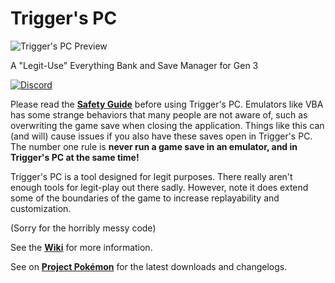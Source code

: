 # Trigger's PC

![Trigger's PC Preview](http://i.imgur.com/tQAfJRs.png)

A "Legit-Use" Everything Bank and Save Manager for Gen 3

[![Discord](https://img.shields.io/discord/436949335947870238.svg?style=flat&logo=discord&label=chat&colorB=7389DC&link=https://discord.gg/vB7jUbY)](https://discord.gg/vB7jUbY)

Please read the **[Safety Guide](https://github.com/trigger-segfault/TriggersPC/wiki/Safety-Guide)** before using Trigger's PC. Emulators like VBA has some strange behaviors that many people are not aware of, such as overwriting the game save when closing the application. Things like this can (and will) cause issues if you also have these saves open in Trigger's PC. The number one rule is **never run a game save in an emulator, and in Trigger's PC at the same time!**

Trigger's PC is a tool designed for legit purposes. There really aren't enough tools for legit-play out there sadly. However, note it does extend some of the boundaries of the game to increase replayability and customization.

(Sorry for the horribly messy code)

See the **[Wiki](https://github.com/trigger-death/TriggersPC/wiki)** for more information.

See on **[Project Pokémon](https://projectpokemon.org/home/forums/topic/37582-gen-3-triggers-pc-legit-use-everything-bank-and-save-manager-tool/)** for the latest downloads and changelogs.
